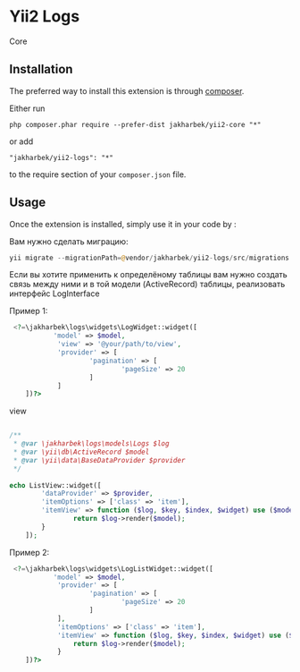 Yii2 Logs
=========
Core

Installation
------------

The preferred way to install this extension is through [composer](http://getcomposer.org/download/).

Either run

```
php composer.phar require --prefer-dist jakharbek/yii2-core "*"
```

or add

```
"jakharbek/yii2-logs": "*"
```

to the require section of your `composer.json` file.


Usage
-----

Once the extension is installed, simply use it in your code by  :
 
 

Вам нужно сделать миграцию:

```php
yii migrate --migrationPath=@vendor/jakharbek/yii2-logs/src/migrations
```

Если вы хотите применить к определёному таблицы вам нужно создать связь между ними
и в той модели (ActiveRecord) таблицы, реализовать интерфейс LogInterface


Пример 1:

```php
 <?=\jakharbek\logs\widgets\LogWidget::widget([
           'model' => $model,
            'view' => '@your/path/to/view',
            'provider' => [
                    'pagination' => [
                            'pageSize' => 20
                    ]
            ]
    ])?>
```

view

```php

/**
 * @var \jakharbek\logs\models\Logs $log
 * @var \yii\db\ActiveRecord $model
 * @var \yii\data\BaseDataProvider $provider
 */
 
echo ListView::widget([
        'dataProvider' => $provider,
        'itemOptions' => ['class' => 'item'],
        'itemView' => function ($log, $key, $index, $widget) use ($model) {
                return $log->render($model);
        }
    ]);

```
Пример 2:

```php
 <?=\jakharbek\logs\widgets\LogListWidget::widget([
           'model' => $model,
            'provider' => [
                    'pagination' => [
                            'pageSize' => 20
                    ]
            ],
            'itemOptions' => ['class' => 'item'],
            'itemView' => function ($log, $key, $index, $widget) use ($model) {
                return $log->render($model);
            }
    ])?>
```



